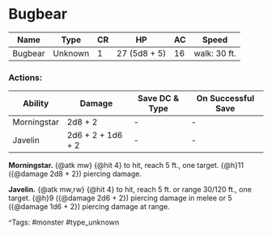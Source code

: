 # Bugbear

| Name | Type | CR | HP | AC | Speed |
|------|------|----|----|----|-------|
| Bugbear | Unknown | 1 | 27 (5d8 + 5) | 16 | walk: 30 ft. |

### Actions:

| Ability | Damage | Save DC & Type | On Successful Save |
|---------|--------|----------------|--------------------|
| Morningstar | 2d8 + 2 | - | - |
| Javelin | 2d6 + 2 + 1d6 + 2 | - | - |


**Morningstar.** {@atk mw} {@hit 4} to hit, reach 5 ft., one target. {@h}11 ({@damage 2d8 + 2}) piercing damage.

**Javelin.** {@atk mw,rw} {@hit 4} to hit, reach 5 ft. or range 30/120 ft., one target. {@h}9 ({@damage 2d6 + 2}) piercing damage in melee or 5 ({@damage 1d6 + 2}) piercing damage at range.

^Tags: #monster #type_unknown